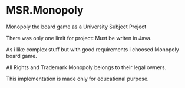 # MSR.Monopoly
Monopoly the  board game as a University Subject Project

There was only one limit for project: Must be writen in Java. 

As i like complex stuff but with good requirements i choosed Monopoly board game. 

All Rights and Trademark Monopoly belongs to their legal owners. 

This implementation is made only for educational purpose. 
